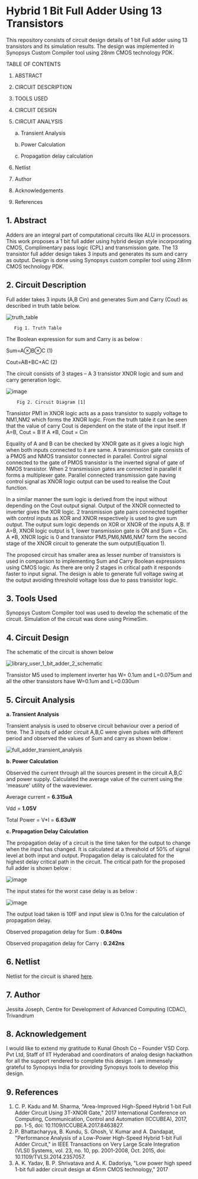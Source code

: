 #           Hybrid 1 Bit Full Adder Using 13 Transistors
This repository consists of circuit design details of 1 bit Full adder using 13 transistors and its simulation results. The design was implemented in Synopsys Custom Compiler tool using 28nm CMOS technology PDK.

TABLE OF CONTENTS 
1. ABSTRACT
2. CIRCUIT DESCRIPTION
3. TOOLS USED
4. CIRCUIT DESIGN    
5. CIRCUIT ANALYSIS

    a. Transient Analysis
    
    b. Power Calculation
    
    c. Propagation delay calculation
    
6. Netlist
7. Author
8. Acknowledgements
9. References

## 1. Abstract ##

Adders are an integral part of computational circuits like ALU in processors.  This work proposes a 1 bit full adder using hybrid design style incorporating CMOS, Complimentary pass logic (CPL) and transmission gate. The 13 transistor full adder design takes 3 inputs and generates its sum and carry as output. Design is done using Synopsys custom compiler tool using 28nm CMOS technology PDK.

## 2.  Circuit Description  ##

Full adder takes 3 inputs (A,B Cin) and generates Sum and Carry (Cout) as described in truth table below.

![truth_table](https://user-images.githubusercontent.com/96903338/156157132-840e18f7-707e-410d-a7ca-42e3d33188dd.png)

       Fig 1. Truth Table

The Boolean expression for sum and Carry is as below :

Sum=A⊗B⊗C		                (1)

Cout=AB+BC+AC                    (2)

The circuit consists of 3 stages – A 3 transistor XNOR logic and sum and carry generation logic.

![image](https://user-images.githubusercontent.com/96903338/156161088-40cc26ef-9d10-4bfb-8c6d-02961a13a309.png)



        Fig 2. Circuit Diagram [1]

 Transistor PM1 in XNOR logic acts as a pass transistor to supply voltage to NM1,NM2 which forms the XNOR logic. From the truth table it can be seen that the value of carry Cout is dependent on the state of the input itself. 
If A=B, Cout = B
If A ≠B, Cout = Cin

Equality of A and B can be checked by XNOR gate as it gives a logic high when both inputs connected to it are same. A transmission gate consists of a PMOS and NMOS transistor connected in parallel. Control signal connected to the gate of PMOS transistor is the inverted signal of gate of NMOS transistor.  When 2 transmission gates are connected in parallel it forms a multiplexer gate. Parallel connected transmission gate having control signal as XNOR logic output can be used to realise the Cout function.

In a similar manner the sum logic is derived from the input without depending on the Cout output signal. Output of the XNOR connected to inverter gives the XOR logic. 2 transmission gate pairs connected together with control inputs as XOR and XNOR respectively is used to give sum output. The output sum logic depends on XOR or XNOR of the inputs A,B. If A=B, XNOR logic output is 1, lower transmission gate is ON and Sum = Cin. A ≠B, XNOR logic is 0 and transistor PM5,PM6,NM6,NM7 form the second stage of the XNOR circuit to generate the sum output(Equation 1).

The proposed circuit has smaller area as lesser number of transistors is used in comparison to implementing Sum and Carry Boolean expressions using CMOS logic. As there are only 2 stages in critical path it responds faster to input signal. The design is able to generate full voltage swing at the output avoiding threshold voltage loss due to pass transistor logic.

##  3. Tools Used  ##

Synopsys Custom Compiler tool was used to develop the schematic of the circuit. Simulation of the circuit was done using PrimeSim.

##  4. Circuit Design  ##

The schematic of the circuit is shown below 

![library_user_1_bit_adder_2_schematic](https://user-images.githubusercontent.com/96903338/156152982-029e3c5b-c777-4a03-b695-7af162c113e8.png)

Transistor M5 used to implement inverter has W= 0.1um and L=0.075um and all the other transistors have W=0.1um and L=0.030um


##  5. Circuit Analysis  ##
**a. Transient Analysis**

Transient analysis is used to observe circuit behaviour over a period of time. The 3 inputs of adder circuit A,B,C were given pulses with different period and observed the values of Sum and carry as shown below :

![full_adder_transient_analysis](https://user-images.githubusercontent.com/96903338/156154794-4b7aaaf1-3656-4f0c-a525-76ceaf60892b.png)

**b. Power Calculation**

Observed the current through all the sources present in the circuit A,B,C and power supply. Calculated the average value of the current using the 'measure' utility of the waveviewer.

Average current = **6.315uA**

 Vdd = **1.05V**
 
 Total Power = V*I = **6.63uW**
 
              
**c. Propagation Delay Calculation**

The propagation delay of a circuit is the time taken for the output to change when the input has changed. It is calculated at a threshold of 50% of signal level at both input and output. Propagation delay is calculated for the highest delay critical path in the circuit. The critical path for the proposed full adder is shown below :


![image](https://user-images.githubusercontent.com/96903338/156163115-75e803a2-67c5-4068-a51e-b51863cf0a00.png)

The input states for the worst case delay is as below :

![image](https://user-images.githubusercontent.com/96903338/156160963-1eb7605d-6e9d-428f-8125-510b2f2a5d14.png)


The output load taken is 10fF and input slew is 0.1ns for the calculation of propagation delay.

Observed propagation delay for Sum : **0.840ns**

Observed propagation delay for Carry : **0.242ns** 


##  6. Netlist ##

Netlist for the circuit is shared [here](https://github.com/jessitaj/Hybrid-1-bit-full-adder-using-13-Transistors/blob/main/netlist_1Bit_Full_Adder.txt).

##  7. Author ##

Jessita Joseph, Centre for Development of Advanced Computing (CDAC), Trivandrum

##  8. Acknowledgement  ##

I would like to extend my gratitude to Kunal Ghosh  Co – Founder  VSD Corp. Pvt Ltd, Staff of IIT Hyderabad and coordinators of analog design hackathon  for all the support rendered to complete this design. I am immensely grateful to Synopsys India for providing Synopsys tools to develop this design.

##  9. References ##

1.	C. P. Kadu and M. Sharma, "Area-Improved High-Speed Hybrid 1-bit Full Adder Circuit Using 3T-XNOR Gate," 2017 International Conference on Computing, Communication, Control and Automation (ICCUBEA), 2017, pp. 1-5, doi: 10.1109/ICCUBEA.2017.8463827.
2.	P. Bhattacharyya, B. Kundu, S. Ghosh, V. Kumar and A. Dandapat, "Performance Analysis of a Low-Power High-Speed Hybrid 1-bit Full Adder Circuit," in IEEE Transactions on Very Large Scale Integration (VLSI) Systems, vol. 23, no. 10, pp. 2001-2008, Oct. 2015, doi: 10.1109/TVLSI.2014.2357057.
3.	A. K. Yadav, B. P. Shrivatava and A. K. Dadoriya, "Low power high speed 1-bit full adder circuit design at 45nm CMOS technology," 2017 




